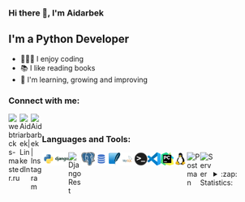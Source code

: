 ### Hi there 👋, I'm Aidarbek


## I'm a Python Developer

- 👨🏻‍💻 I enjoy coding
- 📚 I like reading books
- 🥅 I'm learning, growing and improving

[comment]: <> ()

[comment]: <> (-)

### Connect with me:

[<img align="left" alt="webtricks-master.ru" width="22px" src="https://cdn.jsdelivr.net/npm/simple-icons@v3/icons/telegram.svg" />][telegram]
[<img align="left" alt="Aidarbek| LinkedIn" width="22px" src="https://cdn.jsdelivr.net/npm/simple-icons@v3/icons/linkedin.svg" />][linkedin]
[<img align="left" alt="Aidarbek | Instagram" width="22px" src="https://cdn.jsdelivr.net/npm/simple-icons@v3/icons/instagram.svg" />][instagram]

<br />

### Languages and Tools:

<img align="left" alt="Python" width="26px" src="https://raw.githubusercontent.com/github/explore/80688e429a7d4ef2fca1e82350fe8e3517d3494d/topics/python/python.png" />
<img align="left" alt="Django" width="26px" src="https://raw.githubusercontent.com/github/explore/80688e429a7d4ef2fca1e82350fe8e3517d3494d/topics/django/django.png" />
<img align="left" alt="DjangoRest" width="26px" src="https://storage.caktusgroup.com/media/blog-images/drf-logo2.png" />
<img align="left" alt="Postgres" width="26px" src="https://github.com/github/explore/blob/main/topics/postgresql/postgresql.png" />
<img align="left" alt="sql" width="26px" src="https://github.com/github/explore/blob/main/topics/sql/sql.png" />
<img align="left" alt="sqlite" width="26px" src="https://github.com/github/explore/blob/main/topics/sqlite/sqlite.png" />
<img align="left" alt="Mysql" width="26px" src="https://github.com/github/explore/blob/main/topics/mysql/mysql.png" />
<img align="left" alt="Terminal" width="26px" src="https://github.com/github/explore/blob/main/topics/terminal/terminal.png" />
<img align="left" alt="Visual Studio Code" width="26px" src="https://raw.githubusercontent.com/github/explore/80688e429a7d4ef2fca1e82350fe8e3517d3494d/topics/visual-studio-code/visual-studio-code.png" />
<img align="left" alt="PyCharm" width="26px" src="https://github.com/github/explore/blob/main/topics/pycharm/pycharm.png" />
<img align="left" alt="Linux" width="26px" src="https://github.com/github/explore/blob/main/topics/linux/linux.png" />
<img align="left" alt="Postman" width="26px" src="https://dashboard.snapcraft.io/site_media/appmedia/2018/11/logo-mark.png" />
<img align="left" alt="Server" width="26px" src="https://media.istockphoto.com/vectors/server-icon-vector-sign-and-symbol-isolated-on-white-background-logo-vector-id1025651396?k=20&m=1025651396&s=170667a&w=0&h=B351-gN5A_fRI_qnwx0XsqF2kYvpVQegsKP2qxC_Ynw=" />

<br />
<br />

<details>
  <summary>:zap: Statistics:</summary>
   <img align="left" alt="codeSTACKr's GitHub Stats" src="https://github-readme-stats.vercel.app/api/top-langs/?username=aidarbekq&langs_count=8&layout=compact" />
    <br />
    <img align="left" alt="codeSTACKr's GitHub Stats" src="https://github-readme-stats.vercel.app/api?username=aidarbekq&show_icons=true" />
</details>

[telegram]: https://teleg.one/aidarbekq
[linkedin]: https://www.linkedin.com/in/aidarbekq/
[instagram]: https://www.instagram.com/19aidarbek/
